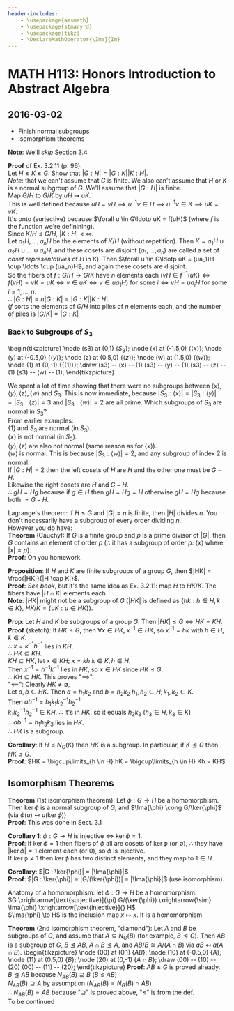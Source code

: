 ```yaml
---
header-includes:
    - \usepackage{amsmath}
    - \usepackage{stmaryrd}
    - \usepackage{tikz}
    - \DeclareMathOperator{\Ima}{Im}
---
```

# MATH H113: Honors Introduction to Abstract Algebra
## 2016-03-02
- Finish normal subgroups
- Isomorphism theorems

**Note**: We'll *skip* Section 3.4

**Proof** of Ex. 3.2.11 (p. 96): \
Let $H \le K \le G$. Show that $|G : H| = |G : K||K : H|$. \
*Note*: that we can't assume that $G$ is finite. We also can't assume that $H$ or $K$ is a normal subgroup of $G$.
We'll assume that $|G : H|$ is finite. \
Map $G/H$ to $G/K$ by $uH \mapsto uK$. \
This is well defined because $uH = vH \implies u^{-1}v \in H \implies u^{-1}v \in K \implies uK = vK$. \
It's onto (surjective) because $\forall u \in G\ldotp uK = f(uH)$ (where $f$ is the function we're definining). \
Since $K/H \le G/H$, $|K : H| < \infty$. \
Let $a_1H, \ldots, a_nH$ be the elements of $K/H$ (without repetition). Then $K = a_1H \cup a_2H \cup \ldots \cup a_nH$, and these cosets are disjoint ($a_1, \ldots, a_n$) are called a set of *coset representatives* of $H$ in $K$). Then $\forall u \in G\ldotp uK = (ua_1)H \cup \ldots \cup (ua_n)H$, and again these cosets are disjoint. \
So the fibers of $f : G/H \to G/K$ have $n$ elements each ($vH \in f^{-1}(uK) \iff f(vH) = vK = uK \iff v \in uK \iff v \in ua_1H$) for some $i \iff vH = ua_iH$ for some $i = 1, \ldots, n$. \
$\therefore$ $|G : H| = n|G : K| = |G : K||K : H|$. \
($f$ sorts the elements of $G/H$ into piles of $n$ elements each, and the number of piles is $|G/K| = |G : K|$

### Back to Subgroups of $S_3$
\begin{tikzpicture}
  \node (s3) at (0,1) {$S_3$};
  \node (x)  at (-1.5,0) {$\langle x \rangle$};
  \node (y)  at (-0.5,0) {$\langle y \rangle$};
  \node (z)  at (0.5,0) {$\langle z \rangle$};
  \node (w)  at (1.5,0) {$\langle w \rangle$};
  \node (1)  at (0,-1) {$\{(1)\}$};
  \draw
    (s3) -- (x) -- (1)
    (s3) -- (y) -- (1)
    (s3) -- (z) -- (1)
    (s3) -- (w) -- (1);
\end{tikzpicture}

We spent a lot of time showing that there were no subgroups between $\langle x \rangle, \langle y \rangle, \langle z \rangle, \langle w \rangle$ and $S_3$. This is now immediate, because $|S_3 : \langle x \rangle| = |S_3 : \langle y \rangle| = |S_3 : \langle z \rangle| = 3$ and $|S_3 : \langle w \rangle| = 2$ are all prime. Which subgroups of $S_3$ are normal in $S_3$? \
From earlier examples: \
$\{1\}$ and $S_3$ are normal (in $S_3$). \
$\langle x \rangle$ is not normal (in $S_3$). \
$\langle y \rangle, \langle z \rangle$ are also not normal (same reason as for $\langle x \rangle$). \
$\langle w \rangle$ is normal. This is because $|S_3 : \langle w \rangle| = 2$, and any subgroup of index 2 is normal. \
If $|G : H| = 2$ then the left cosets of $H$ are $H$ and the other one must be $G - H$. \
Likewise the right cosets are $H$ and $G - H$. \
$\therefore$ $gH = Hg$ because if $g \in H$ then $gH = Hg = H$ otherwise $gH = Hg$ because both $= G - H$.

Lagrange's theorem: if $H \le G$ and $|G| = n$ is finite, then $|H|$ divides $n$. You don't necessarily have a subgroup of every order dividing $n$. \
However you do have: \
**Theorem** (Cauchy): If $G$ is a finite group and $p$ is a prime divisor of $|G|$, then $G$ contains an element of order $p$ ($\therefore$ it has a subgroup of order $p$: $\langle x \rangle$ where $|x| = p$). \
**Proof**: On you homework.

**Proposition**: If $H$ and $K$ are finite subgroups of a group $G$, then $|HK| = \frac{|HK|}{|H \cap K|}$. \
**Proof**: *See book*, but it's the same idea as Ex. 3.2.11: map $H$ to $HK/K$. The fibers have $|H \cap K|$ elements each. \
**Note**: $|HK|$ might not be a subgroup of $G$ ($|HK|$ is defined as $\{hk : h \in H, k \in K\}$, $HK/K = \{uK : u \in HK\}$).

**Prop**: Let $H$ and $K$ be subgroups of a group $G$. Then $|HK| \le G \iff HK = KH$. \
**Proof** (sketch): If $HK \le G$, then $\forall x \in HK$, $x^{-1} \in HK$, so $x^{-1} = hk$ with $h \in H, k \in K$. \
$\therefore$ $x = k^{-1}h^{-1}$ lies in $KH$. \
$\therefore$ $HK \subseteq KH$. \
$KH \subseteq HK$, let $x \in KH$; $x = kh\ k \in K, h \in H$. \
Then $x^{-1} = h^{-1}k^{-1}$ lies in $HK$, so $x \in HK$ since $HK \le G$. \
$\therefore$ $KH \subseteq HK$. This proves "$\implies$". \
"$\impliedby$": Clearly $HK \neq \emptyset$, \
Let $a, b \in HK$. Then $a = h_1k_2$ and $b = h_2k_2$ $h_1, h_2 \in H; k_1, k_2 \in K$. \
Then $ab^{-1} = h_1k_1k_2^{-1}h_2^{-1}$ \
$k_1k_2^{-1}h_2^{-1} \in KH$, $\therefore$ it's in $HK$, so it equals $h_3k_3$ ($h_3 \in H, k_3 \in K$) \
$\therefore$ $ab^{-1} = h_1h_3k_3$ lies in $HK$. \
$\therefore$ $HK$ is a subgroup.

**Corollary**: If $H \le N_G(K)$ then $HK$ is a subgroup. In particular, if $K \trianglelefteq G$ then $HK \le G$. \
**Proof**: $HK = \bigcup\limits_{h \in H} hK = \bigcup\limits_{h \in H} Kh = KH$.

## Isomorphism Theorems
**Theorem** (1st isomorphism theorem): Let $\phi : G \to H$ be a homomorphism. Then $\ker{\phi}$ is a normal subgroup of $G$, and $\Ima{\phi} \cong G/\ker{\phi}$ (via $\phi(u) \mapsfrom u(\ker{\phi})$) \
**Proof**: This was done in Sect. 3.1

**Corollary 1**: $\phi : G \to H$ is injective $\iff$ $\ker{\phi} = 1$. \
**Proof**: If $\ker{\phi} = 1$ then fibers of $\phi$ all are cosets of $\ker{\phi}$ (or $\emptyset$), $\therefore$ they have $|\ker{\phi}| = 1$ element each (or 0), so $\phi$ is injective. \
If $\ker{\phi} \neq 1$ then $\ker{\phi}$ has two distinct elements, and they map to $1 \in H$.

**Corollary**: $|G : \ker{\phi}| = |\Ima{\phi}|$ \
**Proof**: $|G : \ker{\phi}| = |G/(\ker{\phi})| = |\Ima{\phi}|$ (use isomorphism).

Anatomy of a homomorphism: let $\phi : G \to H$ be a homomorphism. \
$G \xrightarrow[\text{surjective}]{\pi} G/(\ker{\phi}) \xrightarrow{\sim} \Ima{\phi} \xrightarrow[\text{injective}]{} H$ \
$\Ima{\phi} \to H$ is the inclusion map $x \mapsto x$. It is a homomorphism.

**Theorem** (2nd isomorphism theorem, "diamond"): Let $A$ and $B$ be subgroups of $G$, and assume that $A \subseteq N_G(B)$ (for example, $B \trianglelefteq G$). Then $AB$ is a subgroup of $G$, $B \trianglelefteq AB$, $A \cap B \trianglelefteq A$, and $AB/B \cong A/(A \cap B)$ via $aB \mapsfrom a(A \cap B)$.
\begin{tikzpicture}
  \node (00) at (0,1) {$AB$};
  \node (10)  at (-0.5,0) {$A$};
  \node (11)  at (0.5,0) {$B$};
  \node (20)  at (0,-1) {$A \cap B$};
  \draw
    (00) -- (10) -- (20)
    (00) -- (11) -- (20);
\end{tikzpicture}
**Proof**: $AB \le G$ is proved already. \
$B \trianglelefteq AB$ because $N_{AB}(B) \supseteq B$ ($B \le AB$) \
$N_{AB}(B) \supseteq A$ by assumption ($N_{AB}(B) = N_G(B) \cap AB$) \
$\therefore$ $N_{AB}(B) = AB$ because "$\supseteq$" is proved above, "$\le$" is from the def. \
To be continued
